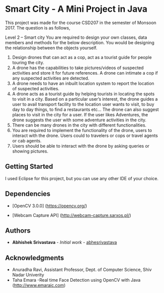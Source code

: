 # Smart City - A Mini Project in Java

This project was made for the course CSD207 in the semester of Monsoon 2017.
The question is as follows,

Level 2 – Smart city
You are required to design your own classes, data members and methods for the below description. You would be designing the relationship between the objects yourself.
1. Design drones that can act as a cop, act as a tourist guide for people touring the city. 
2. A drone has the capabilities to take pictures/videos of suspected activities and store it for future references. A drone can intimate a cop if any suspected activities are detected.
3. A drone needs to have an inbuilt location system to report the location of suspected activities.
4. A drone acts as a tourist guide by helping tourists in locating the spots to visit in a city. Based on a particular user’s interest, the drone guides a user to avail transport facility to the location user wants to visit, to buy day to day things, to find a restaurants etc… The drone can also suggest places to visit in the city for a user. If the user likes Adventures, the drone suggests the user with some adventure activities in the city.
5. There can be many drones in the city with different functionalities.
6. You are required to implement the functionality of the drone, users to interact with the drone. Users could to travelers or cops or travel agents or cab agents.
7. Users should be able to interact with the drone by asking queries or showing pictures.

## Getting Started

I used Eclipse for this project, but you can use any other IDE of your choice.

## Dependencies

* [OpenCV 3.0.0] (https://opencv.org/)

* [Webcam Capture API] (http://webcam-capture.sarxos.pl/)

## Authors

* **Abhishek Srivastava** - *Initial work* - [abhesrivastava](https://github.com/abhesrivastava)

## Acknowledgments

* Anuradha Ravi, Assistant Professor, Dept. of Computer Science, Shiv Nadar Univerity
* Taha Emara -Real time Face Detection using OpenCV with Java (http://www.emaraic.com)


